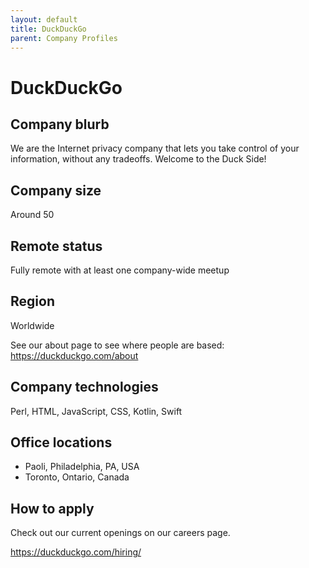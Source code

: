 ```yaml
---
layout: default
title: DuckDuckGo
parent: Company Profiles
---
```


# DuckDuckGo

## Company blurb

We are the Internet privacy company that lets you take control of your information, without any tradeoffs. Welcome to the Duck Side!

## Company size

Around 50

## Remote status

Fully remote with at least one company-wide meetup

## Region

Worldwide

See our about page to see where people are based: https://duckduckgo.com/about


## Company technologies

Perl, HTML, JavaScript, CSS, Kotlin, Swift

## Office locations

* Paoli, Philadelphia, PA, USA
* Toronto, Ontario, Canada

## How to apply

Check out our current openings on our careers page.

https://duckduckgo.com/hiring/


